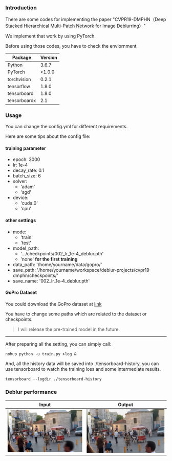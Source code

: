 ### Introduction
There are some codes for implementing the paper "CVPR19-DMPHN（Deep Stacked Hierarchical Multi-Patch Network for Image Deblurring）"

We implement that work by using PyTorch.

Before using those codes, you have to check the enviornment.

|Package| Version|
|---|---|
|Python|3.6.7|
|PyTorch|>1.0.0|
|torchvision|0.2.1|
|tensorflow|1.8.0|
|tensorboard|1.8.0|
|tensorboardx|2.1|


### Usage

You can change the config.yml for different requirements.

Here are some tips about the config file:

#### training parameter
- epoch: 3000
- lr: 1e-4  
- decay_rate: 0.1
- batch_size: 6
- solver: 
    - 'adam'
    - 'sgd'
- device: 
    - 'cuda:0'
    - 'cpu'

#### other settings
- mode: 
    - 'train'
    - 'test'
- model_path: 
    - '.../checkpoints/002_lr_1e-4_deblur.pth'
    - 'none' **for the first training**
- data_path: '/home/yourname/data/gopro/'
- save_path: '/home/yourname/workspace/deblur-projects/cvpr19-dmphn/checkpoints/'
- save_name: '002_lr_1e-4_deblur.pth'

#### GoPro Dataset

You could download the GoPro dataset at [link](https://github.com/SeungjunNah/DeepDeblur_release)

You have to change some paths which are related to the dataset or checkpoints.

> I will release the pre-trained model in the future.

-------

After preparing all the setting, you can simply call:
```shell
nohup python -u train.py >log &
```

And, all the history data will be saved into ./tensorboard-history, you can use tensorboard to watch the training loss and some intermediate results.
```
tensorboard --logdir ./tensorboard-history
```

### Deblur performance

|Input|Output|
|---|---|
|![](./asset/input.png)|![](./asset/output.png)|